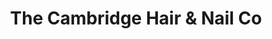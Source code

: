 ---
title: "The Cambridge Hair & Nail Co"
url: /cambridge/the-cambridge-hair-und-nail-co/
shop: Friseur
---